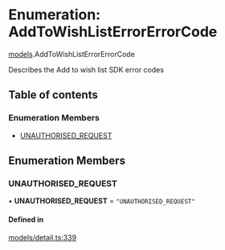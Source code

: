# Enumeration: AddToWishListErrorErrorCode

[models](../wiki/models).AddToWishListErrorErrorCode

Describes the Add to wish list SDK error codes

## Table of contents

### Enumeration Members

- [UNAUTHORISED\_REQUEST](../wiki/models.AddToWishListErrorErrorCode#unauthorised_request)

## Enumeration Members

### UNAUTHORISED\_REQUEST

• **UNAUTHORISED\_REQUEST** = ``"UNAUTHORISED_REQUEST"``

#### Defined in

[models/detail.ts:339](https://gitlab.com/baliganikhil/blackmirror-sdk/-/blob/349365c/src/models/detail.ts#L339)
